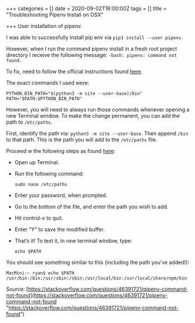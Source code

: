 +++
categories = []
date = 2020-09-02T16:00:00Z
tags = []
title = "Troubleshooting Pipenv Install on OSX"

+++
User installation of pipenv.

<!--more-->

I was able to successfully install pip env via `pip3 install --user pipenv.`

However, when I run the command pipenv install in a fresh root project directory I receive the following message: `-bash: pipenv: command not found.`

To fix, need to follow the official instructions found [here](https://pipenv.pypa.io/en/latest/install/#installing-pipenv).

The exact commands I used were:

    PYTHON_BIN_PATH="$(python3 -m site --user-base)/bin"
    PATH="$PATH:$PYTHON_BIN_PATH"

However, you will need to always run those commands whenever opening a new Terminal window. To make the change permanent, you can add the path to `/etc/paths`.

First, identify the path via: `python3 -m site --user-base`. Then append `/bin` to that path. This is the path you will add to the `/etc/paths` file. 

Proceed w the following steps as found [here](https://www.architectryan.com/2012/10/02/add-to-the-path-on-mac-os-x-mountain-lion/#.Uydjga1dXDg): 

* Open up Terminal.
* Run the following command:

      sudo nano /etc/paths
* Enter your password, when prompted.
* Go to the bottom of the file, and enter the path you wish to add.
* Hit control-x to quit.
* Enter “Y” to save the modified buffer.
* That’s it! To test it, in _new_ terminal window, type:

      echo $PATH

You should see something similar to this (including the path you’ve added!):

    MacMini:~ ryan$ echo $PATH
    /usr/bin:/bin:/usr/sbin:/sbin:/usr/local/bin:/usr/local/share/npm/bin

Source: [https://stackoverflow.com/questions/46391721/pipenv-command-not-found](https://stackoverflow.com/questions/46391721/pipenv-command-not-found "https://stackoverflow.com/questions/46391721/pipenv-command-not-found")